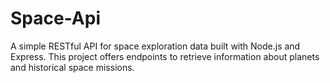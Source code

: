 # Space-Api
A simple RESTful API for space exploration data built with Node.js and Express. This project offers endpoints to retrieve information about planets and historical space missions.
